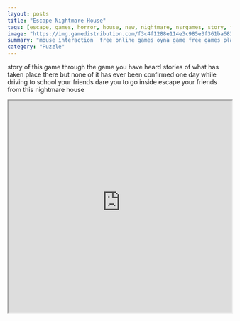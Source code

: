 ```yaml
---
layout: posts
title: "Escape Nightmare House"
tags: [escape, games, horror, house, new, nightmare, nsrgames, story, free, online, games, oyna, game, free, games, play, play, games]
image: "https://img.gamedistribution.com/f3c4f1288e114e3c985e3f361ba68339.jpg"
summary: "mouse interaction  free online games oyna game free games play play games"
category: "Puzzle"
---
```


story of this game through the game you have heard stories of what has taken place there but none of it has ever been confirmed one day while driving to school your friends dare you to go inside escape your friends from this nightmare house

<iframe width="100%" height="480px;" src="https://flash.gamedistribution.com?game=f3c4f1288e114e3c985e3f361ba68339"></iframe>